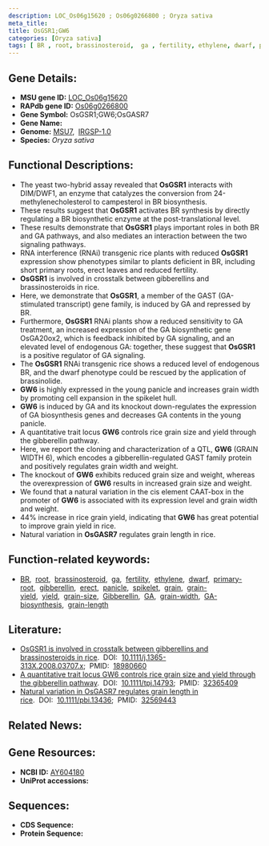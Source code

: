 ```yaml
---
description: LOC_Os06g15620 ; Os06g0266800 ; Oryza sativa
meta_title:
title: OsGSR1;GW6
categories: [Oryza sativa]
tags: [ BR , root, brassinosteroid,  ga , fertility, ethylene, dwarf, primary root, gibberellin, erect, panicle, spikelet, grain, grain yield, yield, grain size, Gibberellin, GA, grain width, GA biosynthesis, grain length]
---
```


## Gene Details:
- **MSU gene ID:** [LOC_Os06g15620](http://rice.uga.edu/cgi-bin/ORF_infopage.cgi?orf=LOC_Os06g15620)  
- **RAPdb gene ID:** [Os06g0266800](https://rapdb.dna.affrc.go.jp/locus/?name=Os06g0266800)  
- **Gene Symbol:** OsGSR1;GW6;OsGASR7
- **Gene Name:**
- **Genome:**  [MSU7](http://rice.uga.edu/),&nbsp;&nbsp;[IRGSP-1.0](https://rapdb.dna.affrc.go.jp/download/irgsp1.html)
- **Species:** *Oryza sativa*

## Functional Descriptions:
   - The yeast two-hybrid assay revealed that **OsGSR1** interacts with DIM/DWF1, an enzyme that catalyzes the conversion from 24-methylenecholesterol to campesterol in BR biosynthesis.
   - These results suggest that **OsGSR1** activates BR synthesis by directly regulating a BR biosynthetic enzyme at the post-translational level.
   - These results demonstrate that **OsGSR1** plays important roles in both BR and GA pathways, and also mediates an interaction between the two signaling pathways.
   - RNA interference (RNAi) transgenic rice plants with reduced **OsGSR1** expression show phenotypes similar to plants deficient in BR, including short primary roots, erect leaves and reduced fertility.
   - **OsGSR1** is involved in crosstalk between gibberellins and brassinosteroids in rice.
   - Here, we demonstrate that **OsGSR1**, a member of the GAST (GA-stimulated transcript) gene family, is induced by GA and repressed by BR.
   - Furthermore, **OsGSR1** RNAi plants show a reduced sensitivity to GA treatment, an increased expression of the GA biosynthetic gene OsGA20ox2, which is feedback inhibited by GA signaling, and an elevated level of endogenous GA: together, these suggest that **OsGSR1** is a positive regulator of GA signaling.
   - The **OsGSR1** RNAi transgenic rice shows a reduced level of endogenous BR, and the dwarf phenotype could be rescued by the application of brassinolide.
   - **GW6** is highly expressed in the young panicle and increases grain width by promoting cell expansion in the spikelet hull.
   - **GW6** is induced by GA and its knockout down-regulates the expression of GA biosynthesis genes and decreases GA contents in the young panicle.
   - A quantitative trait locus **GW6** controls rice grain size and yield through the gibberellin pathway.
   - Here, we report the cloning and characterization of a QTL, **GW6** (GRAIN WIDTH 6), which encodes a gibberellin-regulated GAST family protein and positively regulates grain width and weight.
   - The knockout of **GW6** exhibits reduced grain size and weight, whereas the overexpression of **GW6** results in increased grain size and weight.
   - We found that a natural variation in the cis element CAAT-box in the promoter of **GW6** is associated with its expression level and grain width and weight.
   - 44% increase in rice grain yield, indicating that **GW6** has great potential to improve grain yield in rice.
   - Natural variation in **OsGASR7** regulates grain length in rice.

## Function-related keywords:
   - [BR](/tags/BR/),&nbsp;&nbsp;[root](/tags/root/),&nbsp;&nbsp;[brassinosteroid](/tags/brassinosteroid/),&nbsp;&nbsp;[ga](/tags/ga/),&nbsp;&nbsp;[fertility](/tags/fertility/),&nbsp;&nbsp;[ethylene](/tags/ethylene/),&nbsp;&nbsp;[dwarf](/tags/dwarf/),&nbsp;&nbsp;[primary-root](/tags/primary-root/),&nbsp;&nbsp;[gibberellin](/tags/gibberellin/),&nbsp;&nbsp;[erect](/tags/erect/),&nbsp;&nbsp;[panicle](/tags/panicle/),&nbsp;&nbsp;[spikelet](/tags/spikelet/),&nbsp;&nbsp;[grain](/tags/grain/),&nbsp;&nbsp;[grain-yield](/tags/grain-yield/),&nbsp;&nbsp;[yield](/tags/yield/),&nbsp;&nbsp;[grain-size](/tags/grain-size/),&nbsp;&nbsp;[Gibberellin](/tags/Gibberellin/),&nbsp;&nbsp;[GA](/tags/GA/),&nbsp;&nbsp;[grain-width](/tags/grain-width/),&nbsp;&nbsp;[GA-biosynthesis](/tags/GA-biosynthesis/),&nbsp;&nbsp;[grain-length](/tags/grain-length/)

## Literature:
   - [OsGSR1 is involved in crosstalk between gibberellins and brassinosteroids in rice](https://www.doi.org/10.1111/j.1365-313X.2008.03707.x).&nbsp;&nbsp;DOI:&nbsp;&nbsp;[10.1111/j.1365-313X.2008.03707.x](https://www.doi.org/10.1111/j.1365-313X.2008.03707.x);&nbsp;&nbsp;PMID:&nbsp;&nbsp;[18980660](https://pubmed.ncbi.nlm.nih.gov/18980660/)
   - [A quantitative trait locus GW6 controls rice grain size and yield through the gibberellin pathway](https://www.doi.org/10.1111/tpj.14793).&nbsp;&nbsp;DOI:&nbsp;&nbsp;[10.1111/tpj.14793](https://www.doi.org/10.1111/tpj.14793);&nbsp;&nbsp;PMID:&nbsp;&nbsp;[32365409](https://pubmed.ncbi.nlm.nih.gov/32365409/)
   - [Natural variation in OsGASR7 regulates grain length in rice](https://www.doi.org/10.1111/pbi.13436).&nbsp;&nbsp;DOI:&nbsp;&nbsp;[10.1111/pbi.13436](https://www.doi.org/10.1111/pbi.13436);&nbsp;&nbsp;PMID:&nbsp;&nbsp;[32569443](https://pubmed.ncbi.nlm.nih.gov/32569443/)

## Related News:

## Gene Resources:
- **NCBI ID:**  [AY604180](http://www.ncbi.nlm.nih.gov/nuccore/AY604180)
- **UniProt accessions:** [](https://www.uniprot.org/uniprotkb//entry)

## Sequences:
- **CDS Sequence:**
- **Protein Sequence:**
